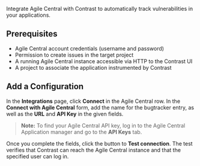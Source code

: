 <!--
title: "CA Agile Central Integration"
description: "Integrate CA Agile Central with Contrast"
tags: "Admin organization settings integrations CA agile central"
-->


Integrate Agile Central with Contrast to automatically track vulnerabilities in your applications.

## Prerequisites

* Agile Central account credentials (username and password)
* Permission to create issues in the target project
* A running Agile Central instance accessible via HTTP to the Contrast UI
* A project to associate the application instrumented by Contrast

## Add a Configuration 

In the **Integrations** page, click **Connect** in the Agile Central row. In the **Connect with Agile Central** form, add the name for the bugtracker entry, as well as the **URL** and **API Key** in the given fields. <!-- The Agile Central URL must be accessible from the Contrast UI instance being configured. -->

> **Note:** To find your Agile Central API key, log in to the Agile Central Application manager <!-- (add hyperlink) --> and go to the **API Keys** tab.  

Once you complete the fields, click the button to **Test connection**. The test verifies that Contrast can reach the Agile Central instance and that the specified user can log in.

<!-- 
<a href="assets/images/Jira-connection-setup.png" rel="lightbox" title="Configure a new Jira integration"><img class="thumbnail" src="assets/images/Jira-connection-setup.png"/></a>

Once connected, select the **applications** that you want to be available to this integration, and customize the values for the **Project**, **Assignee** and **Default Issue Type** fields. You can also customize the **Default Priority** levels for vulnerability severity and values for **Additional JIRA** fields, such as environment or labels. 

> **Note:** If you change the Project or Issue type, required and additional fields are updated. However, the UI keeps the selected values that apply to the new configuration.

### Automatically create tickets 

Automatically create tickets in Jira for newly discovered vulnerabilities by checking the designated box in the configuration form. In the multiselect field that appears, choose the Rule(s) and/or Severity level(s) of the vulnerabilities for which you want to generate tickets. The default selections are **Critical** and **High**.

>**Note:** This selection doesn't generate tickets retroactively.
 -->



